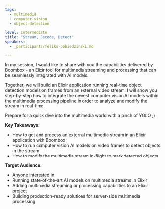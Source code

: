 ```yaml
---
tags:
  - multimedia
  - computer-vision
  - object-detection

level: Intermediate
title: "Stream, Decode, Detect"
speakers:
  - _participants/feliks-pobiedzinski.md

---
```

In my session, I would like to share with you the capabilities delivered by Boombox - an Elixir tool for multimedia streaming and processing that can be seamlessly integrated with AI models.

Together, we will build an Elixir application running real-time object detection models on frames from an external video stream. I will show you step-by-step how to integrate the newest computer vision AI models within the multimedia processing pipeline in order to analyze and modify the stream in real-time.

Prepare for a quick dive into the multimedia world with a pinch of YOLO ;)

**Key Takeaways:**

- How to get and process an external multimedia stream in an Elixir application with Boombox
- How to run computer vision AI models on video frames to detect objects in the stream
- How to modify the multimedia stream in-flight to mark detected objects

**Target Audience:**

- Anyone interested in:
- Running state-of-the-art AI models on multimedia streams in Elixir
- Adding multimedia streaming or processing capabilities to an Elixir project
- Building production-ready solutions for server-side multimedia processing
